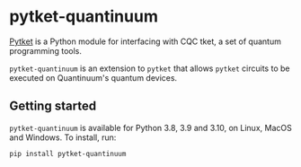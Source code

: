 # pytket-quantinuum

[Pytket](https://cqcl.github.io/pytket) is a Python module for interfacing
with CQC tket, a set of quantum programming tools.

`pytket-quantinuum` is an extension to `pytket` that allows `pytket` circuits to
be executed on Quantinuum's quantum devices.

## Getting started

`pytket-quantinuum` is available for Python 3.8, 3.9 and 3.10, on Linux, MacOS
and Windows. To install, run:

```pip install pytket-quantinuum```

